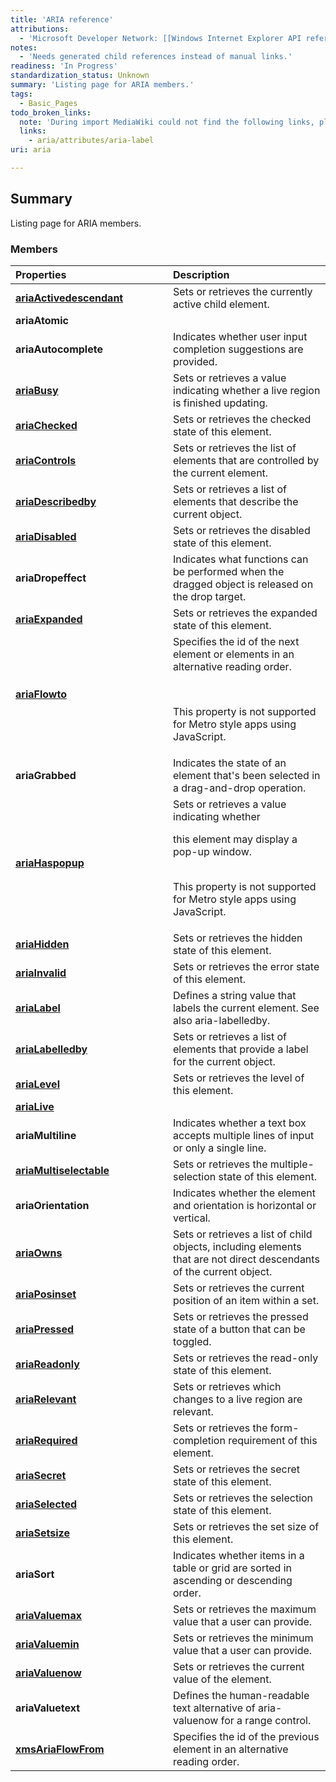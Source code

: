 ```yaml
---
title: 'ARIA reference'
attributions:
  - 'Microsoft Developer Network: [[Windows Internet Explorer API reference](http://msdn.microsoft.com/en-us/library/ie/hh828809%28v=vs.85%29.aspx) Article]'
notes:
  - 'Needs generated child references instead of manual links.'
readiness: 'In Progress'
standardization_status: Unknown
summary: 'Listing page for ARIA members.'
tags:
  - Basic_Pages
todo_broken_links:
  note: 'During import MediaWiki could not find the following links, please fix and adjust this list.'
  links:
    - aria/attributes/aria-label
uri: aria

---
```

## Summary

Listing page for ARIA members.

### Members

<table>
<col width="50%" />
<col width="50%" />
<thead>
<tr class="header">
<th align="left">Properties</th>
<th align="left">Description</th>
</tr>
</thead>
<tbody>
<tr class="odd">
<td align="left"><a href="/aria/attributes/aria-activedescendant"><strong>ariaActivedescendant</strong></a></td>
<td align="left">Sets or retrieves the currently active child element.</td>
</tr>
<tr class="even">
<td align="left"><strong>ariaAtomic</strong></td>
<td align="left"></td>
</tr>
<tr class="odd">
<td align="left"><strong>ariaAutocomplete</strong></td>
<td align="left">Indicates whether user input completion suggestions are provided.</td>
</tr>
<tr class="even">
<td align="left"><a href="/aria/attributes/aria-busy"><strong>ariaBusy</strong></a></td>
<td align="left">Sets or retrieves a value indicating whether a live region is finished updating.</td>
</tr>
<tr class="odd">
<td align="left"><a href="/aria/attributes/aria-checked"><strong>ariaChecked</strong></a></td>
<td align="left">Sets or retrieves the checked state of this element.</td>
</tr>
<tr class="even">
<td align="left"><a href="/aria/attributes/aria-controls"><strong>ariaControls</strong></a></td>
<td align="left">Sets or retrieves the list of elements that are controlled by the current element.</td>
</tr>
<tr class="odd">
<td align="left"><a href="/aria/attributes/aria-describedby"><strong>ariaDescribedby</strong></a></td>
<td align="left">Sets or retrieves a list of elements that describe the current object.</td>
</tr>
<tr class="even">
<td align="left"><a href="/aria/attributes/aria-disabled"><strong>ariaDisabled</strong></a></td>
<td align="left">Sets or retrieves the disabled state of this element.</td>
</tr>
<tr class="odd">
<td align="left"><strong>ariaDropeffect</strong></td>
<td align="left">Indicates what functions can be performed when the dragged object is released on the drop target.</td>
</tr>
<tr class="even">
<td align="left"><a href="/aria/attributes/aria-expanded"><strong>ariaExpanded</strong></a></td>
<td align="left">Sets or retrieves the expanded state of this element.</td>
</tr>
<tr class="odd">
<td align="left"><a href="/aria/attributes/aria-flowto"><strong>ariaFlowto</strong></a></td>
<td align="left">Specifies the id of the next element or elements in an alternative reading order.
<p><br /></p>
<p>This property is not supported for Metro style apps using JavaScript.</p></td>
</tr>
<tr class="even">
<td align="left"><strong>ariaGrabbed</strong></td>
<td align="left">Indicates the state of an element that's been selected in a drag-and-drop operation.</td>
</tr>
<tr class="odd">
<td align="left"><a href="/aria/attributes/aria-haspopup"><strong>ariaHaspopup</strong></a></td>
<td align="left">Sets or retrieves a value indicating whether
<p>this element may display a pop-up window.</p>
<p><br /> This property is not supported for Metro style apps using JavaScript.</p></td>
</tr>
<tr class="even">
<td align="left"><a href="/aria/attributes/aria-hidden"><strong>ariaHidden</strong></a></td>
<td align="left">Sets or retrieves the hidden state of this element.</td>
</tr>
<tr class="odd">
<td align="left"><a href="/aria/attributes/aria-invalid"><strong>ariaInvalid</strong></a></td>
<td align="left">Sets or retrieves the error state of this element.</td>
</tr>
<tr class="even">
<td align="left"><a href="/w/index.php?title=aria/attributes/aria-label&amp;action=edit&amp;redlink=1"><strong>ariaLabel</strong></a></td>
<td align="left">Defines a string value that labels the current element. See also aria-labelledby.</td>
</tr>
<tr class="odd">
<td align="left"><a href="/aria/attributes/aria-labelledby"><strong>ariaLabelledby</strong></a></td>
<td align="left">Sets or retrieves a list of elements that provide a label for the current object.</td>
</tr>
<tr class="even">
<td align="left"><a href="/aria/attributes/aria-level"><strong>ariaLevel</strong></a></td>
<td align="left">Sets or retrieves the level of this element.</td>
</tr>
<tr class="odd">
<td align="left"><a href="/aria/attributes/aria-live"><strong>ariaLive</strong></a></td>
<td align="left"></td>
</tr>
<tr class="even">
<td align="left"><strong>ariaMultiline</strong></td>
<td align="left">Indicates whether a text box accepts multiple lines of input or only a single line.</td>
</tr>
<tr class="odd">
<td align="left"><a href="/aria/attributes/aria-multiselectable"><strong>ariaMultiselectable</strong></a></td>
<td align="left">Sets or retrieves the multiple-selection state of this element.</td>
</tr>
<tr class="even">
<td align="left"><strong>ariaOrientation</strong></td>
<td align="left">Indicates whether the element and orientation is horizontal or vertical.</td>
</tr>
<tr class="odd">
<td align="left"><a href="/aria/attributes/aria-owns"><strong>ariaOwns</strong></a></td>
<td align="left">Sets or retrieves a list of child objects, including elements that are not direct descendants of the current object.</td>
</tr>
<tr class="even">
<td align="left"><a href="/aria/attributes/aria-posinset"><strong>ariaPosinset</strong></a></td>
<td align="left">Sets or retrieves the current position of an item within a set.</td>
</tr>
<tr class="odd">
<td align="left"><a href="/aria/attributes/aria-pressed"><strong>ariaPressed</strong></a></td>
<td align="left">Sets or retrieves the pressed state of a button that can be toggled.</td>
</tr>
<tr class="even">
<td align="left"><a href="/aria/attributes/aria-readonly"><strong>ariaReadonly</strong></a></td>
<td align="left">Sets or retrieves the read-only state of this element.</td>
</tr>
<tr class="odd">
<td align="left"><a href="/aria/attributes/aria-relevant"><strong>ariaRelevant</strong></a></td>
<td align="left">Sets or retrieves which changes to a live region are relevant.</td>
</tr>
<tr class="even">
<td align="left"><a href="/aria/attributes/aria-required"><strong>ariaRequired</strong></a></td>
<td align="left">Sets or retrieves the form-completion requirement of this element.</td>
</tr>
<tr class="odd">
<td align="left"><a href="/aria/attributes/aria-secret"><strong>ariaSecret</strong></a></td>
<td align="left">Sets or retrieves the secret state of this element.</td>
</tr>
<tr class="even">
<td align="left"><a href="/aria/attributes/aria-selected"><strong>ariaSelected</strong></a></td>
<td align="left">Sets or retrieves the selection state of this element.</td>
</tr>
<tr class="odd">
<td align="left"><a href="/aria/attributes/aria-setsize"><strong>ariaSetsize</strong></a></td>
<td align="left">Sets or retrieves the set size of this element.</td>
</tr>
<tr class="even">
<td align="left"><strong>ariaSort</strong></td>
<td align="left">Indicates whether items in a table or grid are sorted in ascending or descending order.</td>
</tr>
<tr class="odd">
<td align="left"><a href="/aria/attributes/aria-valuemax"><strong>ariaValuemax</strong></a></td>
<td align="left">Sets or retrieves the maximum value that a user can provide.</td>
</tr>
<tr class="even">
<td align="left"><a href="/aria/attributes/aria-valuemin"><strong>ariaValuemin</strong></a></td>
<td align="left">Sets or retrieves the minimum value that a user can provide.</td>
</tr>
<tr class="odd">
<td align="left"><a href="/aria/attributes/aria-valuenow"><strong>ariaValuenow</strong></a></td>
<td align="left">Sets or retrieves the current value of the element.</td>
</tr>
<tr class="even">
<td align="left"><strong>ariaValuetext</strong></td>
<td align="left">Defines the human-readable text alternative of aria-valuenow for a range control.</td>
</tr>
<tr class="odd">
<td align="left"><a href="/aria/attributes/x-ms-aria-flowfrom"><strong>xmsAriaFlowFrom</strong></a></td>
<td align="left">Specifies the id of the previous element in an alternative reading order.</td>
</tr>
</tbody>
</table>

